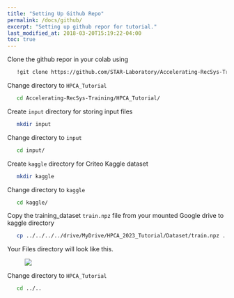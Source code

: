 ```yaml
---
title: "Setting Up Github Repo"
permalink: /docs/github/
excerpt: "Setting up github repor for tutorial."
last_modified_at: 2018-03-20T15:19:22-04:00
toc: true
---
```


Clone the github repor in your colab using

```bash
   !git clone https://github.com/STAR-Laboratory/Accelerating-RecSys-Training.git
```

Change directory to `HPCA_Tutorial`

```bash
   cd Accelerating-RecSys-Training/HPCA_Tutorial/
```

Create `input` directory for storing input files

```bash
   mkdir input
```

Change directory to `input`

```bash
   cd input/
```

Create `kaggle` directory for Criteo Kaggle dataset

```bash
   mkdir kaggle
```

Change directory to `kaggle`

```bash
   cd kaggle/
```

Copy the training_dataset `train.npz` file from your mounted Google drive to kaggle directory

```bash
   cp ../../../../drive/MyDrive/HPCA_2023_Tutorial/Dataset/train.npz .
```

Your Files directory will look like this.

<figure>
  <img src="{{ '/assets/tutorial/repo_set.png' }}">
</figure>

Change directory to `HPCA_Tutorial`

```bash
   cd ../..
```